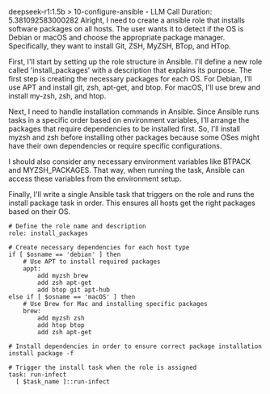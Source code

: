 deepseek-r1:1.5b > 10-configure-ansible - LLM Call Duration: 5.381092583000282
<think>
Alright, I need to create a ansible role that installs software packages on all hosts. The user wants it to detect if the OS is Debian or macOS and choose the appropriate package manager. Specifically, they want to install Git, ZSH, MyZSH, BTop, and HTop.

First, I'll start by setting up the role structure in Ansible. I'll define a new role called 'install_packages' with a description that explains its purpose. The first step is creating the necessary packages for each OS. For Debian, I'll use APT and install git, zsh, apt-get, and btop. For macOS, I'll use brew and install my-zsh, zsh, and htop.

Next, I need to handle installation commands in Ansible. Since Ansible runs tasks in a specific order based on environment variables, I'll arrange the packages that require dependencies to be installed first. So, I'll install myzsh and zsh before installing other packages because some OSes might have their own dependencies or require specific configurations.

I should also consider any necessary environment variables like BTPACK and MYZSH_PACKAGES. That way, when running the task, Ansible can access these variables from the environment setup.

Finally, I'll write a single Ansible task that triggers on the role and runs the install package task in order. This ensures all hosts get the right packages based on their OS.
</think>

```ansible
# Define the role name and description
role: install_packages

# Create necessary dependencies for each host type
if [ $osname == 'debian' ] then
    # Use APT to install required packages
    appt:
        add myzsh brew
        add zsh apt-get
        add btop git apt-hub
else if [ $osname == 'macOS' ] then
    # Use Brew for Mac and installing specific packages
    brew:
        add myzsh zsh
        add htop btop
        add zsh apt-get

# Install dependencies in order to ensure correct package installation
install package -f

# Trigger the install task when the role is assigned
task: run-infect
  [ $task_name ]::run-infect
```